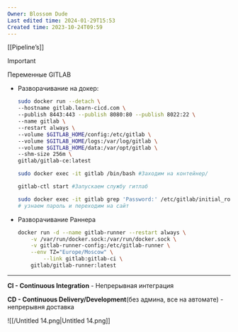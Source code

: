 ```yaml
---
Owner: Blossom Dude
Last edited time: 2024-01-29T15:53
Created time: 2023-10-24T09:59
---
```

[[Pipeline’s]]

  

  

> [!important]  
> Переменные GITLAB  

- Разворачивание на докер:
    
    ```Bash
    sudo docker run --detach \
    --hostname gitlab.learn-cicd.com \
    --publish 8443:443 --publish 8080:80 --publish 8022:22 \
    --name gitlab \
    --restart always \
    --volume $GITLAB_HOME/config:/etc/gitlab \
    --volume $GITLAB_HOME/logs:/var/log/gitlab \
    --volume $GITLAB_HOME/data:/var/opt/gitlab \
    --shm-size 256m \
    gitlab/gitlab-ce:latest
    ```
    
    ```Bash
    sudo docker exec -it gitlab /bin/bash #Заходим на контейнер/
    ```
    
    ```Bash
    gitlab-ctl start #Запускаем службу гитлаб
    ```
    
    ```Bash
    sudo docker exec -it gitlab grep 'Password:' /etc/gitlab/initial_root_password
    # узнаем пароль и переходим на сайт
    ```
    
- Разворачивание Раннера
    
    ```Bash
    docker run -d --name gitlab-runner --restart always \
        -v /var/run/docker.sock:/var/run/docker.sock \
        -v gitlab-runner-config:/etc/gitlab-runner \
        --env TZ="Europe/Moscow" \
    		--link gitlab:gitlab-ci \
        gitlab/gitlab-runner:latest
    ```
    

---

**CI - Continuous Integration** - Непрерывная интеграция

**CD - Continuous Delivery/Development**(без админа, все на автомате) - непрерывня доставка

![[/Untitled 14.png|Untitled 14.png]]